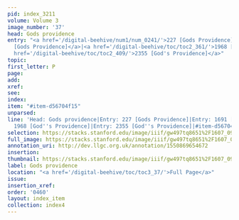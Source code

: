 ```yaml
---
pid: index_3211
volume: Volume 3
image_number: '37'
head: Gods providence
entry: "<a href='/digital-beehive/num1/num_0241/'>227 [Gods Providence]</a>|<a href='/digital-beehive/toc/toc2_333/'>1691
  [Gods Providence]</a>|<a href='/digital-beehive/toc/toc2_361/'>1968 [God's Providence]</a>|<a
  href='/digital-beehive/toc/toc2_409/'>2355 [God's Providence]</a>"
topic: 
first_letter: P
page: 
add: 
xref: 
see: 
index: 
item: "#item-d56704f15"
unparsed: 
line: 'Head: Gods providence|Entry: 227 [Gods Providence]|Entry: 1691 [Gods Providence]|Entry:
  1968 [God''s Providence]|Entry: 2355 [God''s Providence]|#item-d56704f15'
selection: https://stacks.stanford.edu/image/iiif/gw497tq8651%2F1607_0980/1462,2501,760,163/full/0/default.jpg
full_image: https://stacks.stanford.edu/image/iiif/gw497tq8651%2F1607_0980/full/full/0/default.jpg
annotation_uri: http://dev.llgc.org.uk/annotation/1550869654672
insertion: 
thumbnail: https://stacks.stanford.edu/image/iiif/gw497tq8651%2F1607_0980/1462,2501,760,163/150,/0/default.jpg
label: Gods providence
location: "<a href='/digital-beehive/toc/toc3_37/'>Full Page</a>"
issue: 
insertion_xref: 
order: '0460'
layout: index_item
collection: index4
---
```

